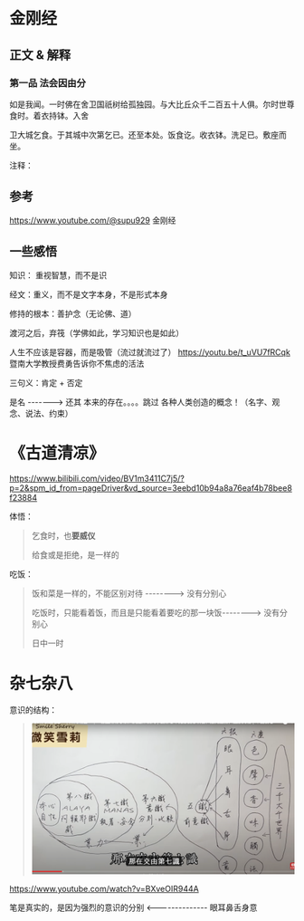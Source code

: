 # 金刚经

## 正文 & 解释

### 第一品   法会因由分



如是我闻。一时佛在舍卫国祇树给孤独园。与大比丘众千二百五十人俱。尔时世尊食时。着衣持钵。入舍

卫大城乞食。于其城中次第乞已。还至本处。饭食讫。收衣钵。洗足已。敷座而坐。



注释：





## 参考

https://www.youtube.com/@supu929  金刚经





## 一些感悟

知识： 重视智慧，而不是识

经文：重义，而不是文字本身，不是形式本身

修持的根本：善护念（无论佛、道）

渡河之后，弃筏（学佛如此，学习知识也是如此）



人生不应该是容器，而是吸管（流过就流过了）      https://youtu.be/t_uVU7fRCqk  暨南大学教授费勇告诉你不焦虑的活法





三句义：肯定 + 否定

是名  ------->  还其 本来的存在。。。。跳过 各种人类创造的概念！（名字、观念、说法、约束）

# 《古道清凉》

https://www.bilibili.com/video/BV1m3411C7j5/?p=2&spm_id_from=pageDriver&vd_source=3eebd10b94a8a76eaf4b78bee8f23884

体悟：

> 乞食时，也**要威仪**  
>
> 给食或是拒绝，是一样的

吃饭： 

> 饭和菜是一样的，不能区别对待   -------->  没有分别心
>
> 吃饭时，只能看着饭，而且是只能看着要吃的那一块饭-------->  没有分别心
>
> 日中一时

# 杂七杂八

意识的结构：

> ![image-20240120005143252](金刚经.assets/image-20240120005143252.png)

https://www.youtube.com/watch?v=BXveOIR944A

笔是真实的，是因为强烈的意识的分别 <-------------- 眼耳鼻舌身意

